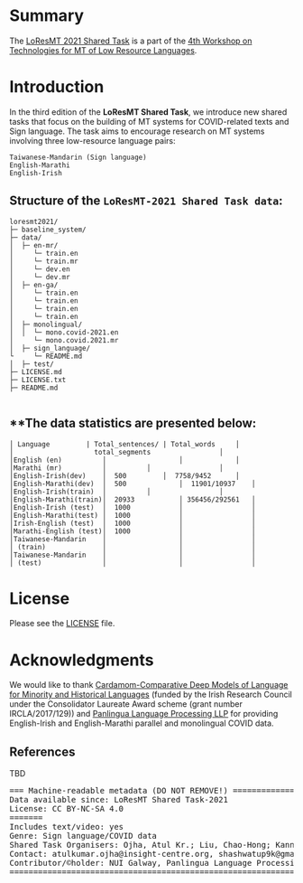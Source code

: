 # Summary

The [LoResMT 2021 Shared Task](https://github.com/loresmt/loresmt-2021) is a part of the [4th Workshop on Technologies for MT of Low Resource Languages](https://sites.google.com/view/loresmt/).

# Introduction
In the third edition of the __LoResMT Shared Task__, we introduce new shared tasks that focus on the building of MT systems for COVID-related texts and Sign language. The task aims to encourage research on MT systems involving three low-resource language pairs:

	Taiwanese-Mandarin (Sign language)
	English-Marathi
	English-Irish
## Structure of the `LoResMT-2021 Shared Task data`:
```
loresmt2021/
├─ baseline_system/
├─ data/
│  ├─ en-mr/
│     └─ train.en
│     └─ train.mr
│     └─ dev.en
│     └─ dev.mr
│  ├─ en-ga/
│     └─ train.en
│     └─ train.en
│     └─ train.en
│     └─ train.en
│  ├─ monolingual/
│  │  └─ mono.covid-2021.en
│     └─ mono.covid.2021.mr
│  ├─ sign_language/
└     └─ README.md
│  ├─ test/
├─ LICENSE.md
├─ LICENSE.txt
├─ README.md
   
```
**The data statistics are presented below:
-----------------------------------------------------
```
│ Language	       | Total_sentences/ | Total_words     │
│	                 total_segments         	    │ 
│English (en)	       │                  │	            │
│Marathi (mr)	       │  		  │                 │
│English-Irish(dev)    │  500		  │  7758/9452      │
│English-Marathi(dev)  │  500             │  11901/10937    │
│English-Irish(train)  │  		  │                 │
│English-Marathi(train)│  20933           │ 356456/292561   │
│English-Irish (test)  │  1000            │                 │
│English-Marathi(test) │  1000            │                 │
│Irish-English (test)  │  1000            │                 │
│Marathi-English (test)│  1000            │                 │
│Taiwanese-Mandarin    │                  │                 │
│ (train)              │                  │                 │
│Taiwanese-Mandarin    │                  │                 │
│ (test)               │                  │                 │
```

# License
Please see the [LICENSE](https://github.com/loresmt/loresmt-2021/blob/main/LICENSE) file.

# Acknowledgments
We would like to thank [Cardamom-Comparative Deep Models of Language for Minority and Historical Languages](http://www.cardamom-project.org/) (funded by the Irish Research Council under the Consolidator Laureate Award scheme (grant number IRCLA/2017/129)) and [Panlingua Language Processing LLP](http://panlingua.co.in/) for providing English-Irish and English-Marathi parallel and monolingual COVID data.

## References
TBD
<pre>
=== Machine-readable metadata (DO NOT REMOVE!) ================================
Data available since: LoResMT Shared Task-2021
License: CC BY-NC-SA 4.0
=======
Includes text/video: yes
Genre: Sign language/COVID data
Shared Task Organisers: Ojha, Atul Kr.; Liu, Chao-Hong; Kann, Katharina; Ortega, John
Contact: atulkumar.ojha@insight-centre.org, shashwatup9k@gmail.com, ch.liu@acm.org
Contributor/&copy;holder: NUI Galway, Panlingua Language Processing LLP, N. Delhi, India
===============================================================================
</pre>

